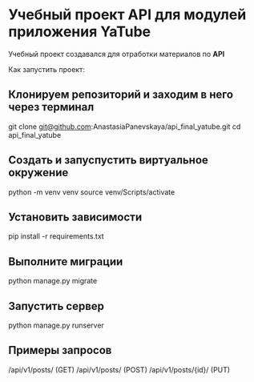 # Учебный проект API для модулей приложения YaTube
Учебный проект создавался для отработки материалов по **API**

Как запустить проект:

## Клонируем репозиторий и заходим в него через терминал
git clone git@github.com:AnastasiaPanevskaya/api_final_yatube.git
cd api_final_yatube

## Создать и запуспустить виртуальное окружение
python -m venv venv
source venv/Scripts/activate

## Установить зависимости 
pip install -r requirements.txt

## Выполните миграции
python manage.py migrate

## Запустить сервер 

python manage.py runserver

## Примеры запросов 
/api/v1/posts/ (GET)
/api/v1/posts/ (POST)
/api/v1/posts/{id}/ (PUT)
